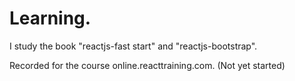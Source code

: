 <h1>Learning.</h1>
<p>I study the book "reactjs-fast start" and "reactjs-bootstrap". </p>
<p>Recorded for the course online.reacttraining.com. (Not yet started)</p>
